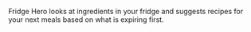 Fridge Hero looks at ingredients in your fridge and suggests recipes for your next meals based on what is expiring first.
